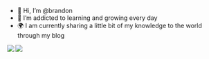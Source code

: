 

- 👋 Hi, I’m @brandon
- 🌱 I’m addicted to learning and growing every day
- :earth_africa: I am currently sharing a little bit of my knowledge to the world through my blog


<a href="">
  <img align="left" src="https://github-readme-stats.vercel.app/api?username=nguyenlethaihoang&count_private=true&theme=&theme=transparent&hide_rank=false" />
</a>
<a href="">
  <img align="left" src="https://github-readme-stats.vercel.app/api/top-langs/?username=nguyenlethaihoang&layout=compact&langs_count=8" />
</a>
